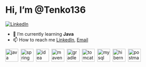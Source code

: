 
# Hi, I’m @Tenko136

<a href="https://www.linkedin.com/in/%D0%B0%D0%BD%D0%B0%D1%81%D1%82%D0%B0%D1%81%D0%B8%D1%8F-%D0%B4%D0%B0%D1%80%D0%BE%D0%B2%D1%81%D0%BA%D0%B8%D1%85-798504322"/>
<img src="https://img.shields.io/badge/LinkedIn-blue?style=for-the-badge&logo=linkedin&logoColor=white" alt="LinkedIn"/>
</a>

- 🌱 I’m currently learning **Java**
- 📫 How to reach me [LinkedIn](https://www.linkedin.com/in/%D0%B0%D0%BD%D0%B0%D1%81%D1%82%D0%B0%D1%81%D0%B8%D1%8F-%D0%B4%D0%B0%D1%80%D0%BE%D0%B2%D1%81%D0%BA%D0%B8%D1%85-798504322), [Email](mailto:tenko_92@mail.ru)


<img src="https://cdn.jsdelivr.net/gh/devicons/devicon@latest/icons/java/java-original-wordmark.svg" 
        title="java" width="40" height="40"  />&nbsp;
<img src="https://cdn.jsdelivr.net/gh/devicons/devicon@latest/icons/spring/spring-original-wordmark.svg" 
        title="spring" width="40" height="40"  />&nbsp;
<img src="https://cdn.jsdelivr.net/gh/devicons/devicon@latest/icons/intellij/intellij-original.svg" 
        title="idea" width="40" height="40"  />&nbsp;
<img src="https://cdn.jsdelivr.net/gh/devicons/devicon@latest/icons/maven/maven-original.svg" 
        title="maven" width="40" height="40"  />&nbsp;
<img src="https://cdn.jsdelivr.net/gh/devicons/devicon@latest/icons/gradle/gradle-original.svg" 
        title="gradle" width="40" height="40"  />&nbsp;
<img src="https://cdn.jsdelivr.net/gh/devicons/devicon@latest/icons/tomcat/tomcat-original.svg" 
        title="tomcat" width="40" height="40"  />&nbsp;
<img src="https://cdn.jsdelivr.net/gh/devicons/devicon@latest/icons/mysql/mysql-plain-wordmark.svg" 
        title="mysql" width="40" height="40"  />&nbsp;
<img src="https://cdn.jsdelivr.net/gh/devicons/devicon@latest/icons/hibernate/hibernate-original.svg" 
        title="hibernate" width="40" height="40"  />&nbsp;
<img src="https://cdn.jsdelivr.net/gh/devicons/devicon@latest/icons/postman/postman-original.svg" 
        title="postman" width="40" height="40"  />&nbsp;

